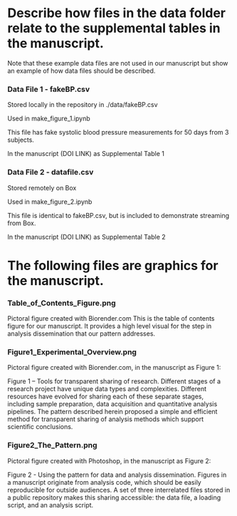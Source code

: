 # Describe how files in the data folder relate to the supplemental tables in the manuscript.
Note that these example data files are not used in our manuscript but show an example of how data files should be described. 

### Data File 1 - fakeBP.csv
Stored locally in the repository in ./data/fakeBP.csv

Used in make_figure_1.ipynb

This file has fake systolic blood pressure measurements for 50 days from 3 subjects. 

In the manuscript (DOI LINK) as Supplemental Table 1

### Data File 2 - datafile.csv
Stored remotely on Box

Used in make_figure_2.ipynb

This file is identical to fakeBP.csv, but is included to demonstrate streaming from Box.

In the manuscript (DOI LINK) as Supplemental Table 2


# The following files are graphics for the manuscript.
### Table_of_Contents_Figure.png
Pictoral figure created with Biorender.com
This is the table of contents figure for our manuscript. It provides a high level visual for the step in analysis dissemination that our pattern addresses.

### Figure1_Experimental_Overview.png
Pictoral figure created with Biorender.com, in the manuscript as Figure 1:

Figure 1 – Tools for transparent sharing of research. Different stages of a research project have unique data types and complexities. Different resources have evolved for sharing each of these separate stages, including sample preparation, data acquisition and quantitative analysis pipelines. The pattern described herein proposed a simple and efficient method for transparent sharing of analysis methods which support scientific conclusions.

### Figure2_The_Pattern.png
Pictoral figure created with Photoshop, in the manuscript as Figure 2:

Figure 2 - Using the pattern for data and analysis dissemination. Figures in a manuscript originate from analysis code, which should be easily reproducible for outside audiences. A set of three interrelated files stored in a public repository makes this sharing accessible: the data file, a loading script, and an analysis script.